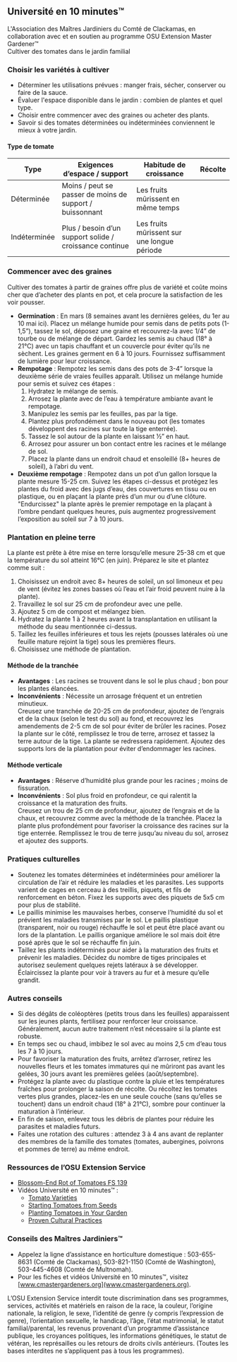 ## Université en 10 minutes™  
L'Association des Maîtres Jardiniers du Comté de Clackamas, en collaboration avec et en soutien au programme OSU Extension Master Gardener™  
Cultiver des tomates dans le jardin familial  

### Choisir les variétés à cultiver  
- Déterminer les utilisations prévues : manger frais, sécher, conserver ou faire de la sauce.  
- Évaluer l'espace disponible dans le jardin : combien de plantes et quel type.  
- Choisir entre commencer avec des graines ou acheter des plants.  
- Savoir si des tomates déterminées ou indéterminées conviennent le mieux à votre jardin.  

#### Type de tomate  
| Type           | Exigences d’espace / support | Habitude de croissance | Récolte                     |  
|----------------|------------------------------|-------------------------|-----------------------------|  
| Déterminée     | Moins / peut se passer de moins de support / buissonnant | Les fruits mûrissent en même temps |  
| Indéterminée   | Plus / besoin d’un support solide / croissance continue | Les fruits mûrissent sur une longue période |  

### Commencer avec des graines  
Cultiver des tomates à partir de graines offre plus de variété et coûte moins cher que d’acheter des plants en pot, et cela procure la satisfaction de les voir pousser.  
- **Germination** : En mars (8 semaines avant les dernières gelées, du 1er au 10 mai ici). Placez un mélange humide pour semis dans de petits pots (1-1,5”), tassez le sol, déposez une graine et recouvrez-la avec 1/4” de tourbe ou de mélange de départ. Gardez les semis au chaud (18° à 21°C) avec un tapis chauffant et un couvercle pour éviter qu’ils ne sèchent. Les graines germent en 6 à 10 jours. Fournissez suffisamment de lumière pour leur croissance.  
- **Rempotage** : Rempotez les semis dans des pots de 3-4” lorsque la deuxième série de vraies feuilles apparaît. Utilisez un mélange humide pour semis et suivez ces étapes :  
  1. Hydratez le mélange de semis.  
  2. Arrosez la plante avec de l’eau à température ambiante avant le rempotage.  
  3. Manipulez les semis par les feuilles, pas par la tige.  
  4. Plantez plus profondément dans le nouveau pot (les tomates développent des racines sur toute la tige enterrée).  
  5. Tassez le sol autour de la plante en laissant ½” en haut.  
  6. Arrosez pour assurer un bon contact entre les racines et le mélange de sol.  
  7. Placez la plante dans un endroit chaud et ensoleillé (8+ heures de soleil), à l’abri du vent.  
- **Deuxième rempotage** : Rempotez dans un pot d’un gallon lorsque la plante mesure 15-25 cm. Suivez les étapes ci-dessus et protégez les plantes du froid avec des jugs d’eau, des couvertures en tissu ou en plastique, ou en plaçant la plante près d’un mur ou d’une clôture. "Endurcissez" la plante après le premier rempotage en la plaçant à l’ombre pendant quelques heures, puis augmentez progressivement l’exposition au soleil sur 7 à 10 jours.  

### Plantation en pleine terre  
La plante est prête à être mise en terre lorsqu’elle mesure 25-38 cm et que la température du sol atteint 16°C (en juin). Préparez le site et plantez comme suit :  
1. Choisissez un endroit avec 8+ heures de soleil, un sol limoneux et peu de vent (évitez les zones basses où l’eau et l’air froid peuvent nuire à la plante).  
2. Travaillez le sol sur 25 cm de profondeur avec une pelle.  
3. Ajoutez 5 cm de compost et mélangez bien.  
4. Hydratez la plante 1 à 2 heures avant la transplantation en utilisant la méthode du seau mentionnée ci-dessus.  
5. Taillez les feuilles inférieures et tous les rejets (pousses latérales où une feuille mature rejoint la tige) sous les premières fleurs.  
6. Choisissez une méthode de plantation.  

#### Méthode de la tranchée  
- **Avantages** : Les racines se trouvent dans le sol le plus chaud ; bon pour les plantes élancées.  
- **Inconvénients** : Nécessite un arrosage fréquent et un entretien minutieux.  
Creusez une tranchée de 20-25 cm de profondeur, ajoutez de l’engrais et de la chaux (selon le test du sol) au fond, et recouvrez les amendements de 2-5 cm de sol pour éviter de brûler les racines. Posez la plante sur le côté, remplissez le trou de terre, arrosez et tassez la terre autour de la tige. La plante se redressera rapidement. Ajoutez des supports lors de la plantation pour éviter d’endommager les racines.  

#### Méthode verticale  
- **Avantages** : Réserve d’humidité plus grande pour les racines ; moins de fissuration.  
- **Inconvénients** : Sol plus froid en profondeur, ce qui ralentit la croissance et la maturation des fruits.  
Creusez un trou de 25 cm de profondeur, ajoutez de l’engrais et de la chaux, et recouvrez comme avec la méthode de la tranchée. Placez la plante plus profondément pour favoriser la croissance des racines sur la tige enterrée. Remplissez le trou de terre jusqu’au niveau du sol, arrosez et ajoutez des supports.  

### Pratiques culturelles  
- Soutenez les tomates déterminées et indéterminées pour améliorer la circulation de l’air et réduire les maladies et les parasites. Les supports varient de cages en cerceau à des treillis, piquets, et fils de renforcement en béton. Fixez les supports avec des piquets de 5x5 cm pour plus de stabilité.  
- Le paillis minimise les mauvaises herbes, conserve l’humidité du sol et prévient les maladies transmises par le sol. Le paillis plastique (transparent, noir ou rouge) réchauffe le sol et peut être placé avant ou lors de la plantation. Le paillis organique améliore le sol mais doit être posé après que le sol se réchauffe fin juin.  
- Taillez les plants indéterminés pour aider à la maturation des fruits et prévenir les maladies. Décidez du nombre de tiges principales et autorisez seulement quelques rejets latéraux à se développer. Éclaircissez la plante pour voir à travers au fur et à mesure qu’elle grandit.  

### Autres conseils  
- Si des dégâts de coléoptères (petits trous dans les feuilles) apparaissent sur les jeunes plants, fertilisez pour renforcer leur croissance. Généralement, aucun autre traitement n’est nécessaire si la plante est robuste.  
- En temps sec ou chaud, imbibez le sol avec au moins 2,5 cm d’eau tous les 7 à 10 jours.  
- Pour favoriser la maturation des fruits, arrêtez d’arroser, retirez les nouvelles fleurs et les tomates immatures qui ne mûriront pas avant les gelées, 30 jours avant les premières gelées (août/septembre).  
- Protégez la plante avec du plastique contre la pluie et les températures fraîches pour prolonger la saison de récolte. Ou récoltez les tomates vertes plus grandes, placez-les en une seule couche (sans qu’elles se touchent) dans un endroit chaud (18° à 21°C), sombre pour continuer la maturation à l’intérieur.  
- En fin de saison, enlevez tous les débris de plantes pour réduire les parasites et maladies futurs.  
- Faites une rotation des cultures : attendez 3 à 4 ans avant de replanter des membres de la famille des tomates (tomates, aubergines, poivrons et pommes de terre) au même endroit.  

### Ressources de l’OSU Extension Service  
- [Blossom-End Rot of Tomatoes FS 139](http://catalog.extension.oregonstate.edu/)  
- Vidéos Université en 10 minutes™ :  
  - [Tomato Varieties](https://www.youtube.com/watch?v=K0Sl3YWDazo)  
  - [Starting Tomatoes from Seeds](https://www.youtube.com/watch?v=Zs0lZNMIuzA)  
  - [Planting Tomatoes in Your Garden](https://www.youtube.com/watch?v=Pucpx5fuKdk)  
  - [Proven Cultural Practices](https://www.youtube.com/watch?v=lpVBg-e_1vE)  

### Conseils des Maîtres Jardiniers™  
- Appelez la ligne d’assistance en horticulture domestique : 503-655-8631 (Comté de Clackamas), 503-821-1150 (Comté de Washington), 503-445-4608 (Comté de Multnomah).  
- Pour les fiches et vidéos Université en 10 minutes™, visitez [www.cmastergardeners.org](www.cmastergardeners.org).  

L’OSU Extension Service interdit toute discrimination dans ses programmes, services, activités et matériels en raison de la race, la couleur, l’origine nationale, la religion, le sexe, l’identité de genre (y compris l’expression de genre), l’orientation sexuelle, le handicap, l’âge, l’état matrimonial, le statut familial/parental, les revenus provenant d’un programme d’assistance publique, les croyances politiques, les informations génétiques, le statut de vétéran, les représailles ou les retours de droits civils antérieurs. (Toutes les bases interdites ne s’appliquent pas à tous les programmes).  